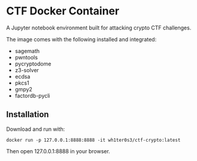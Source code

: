 # CTF Docker Container

A Jupyter notebook environment built for attacking crypto CTF challenges.

The image comes with the following installed and integrated:
 - sagemath
 - pwntools
 - pycryptodome
 - z3-solver
 - ecdsa  
 - pkcs1  
 - gmpy2  
 - factordb-pycli

## Installation

Download and run with:
```
docker run -p 127.0.0.1:8888:8888 -it wh1ter0s3/ctf-crypto:latest
```
Then open 127.0.0.1:8888 in your browser.

